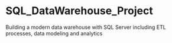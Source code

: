 # SQL_DataWarehouse_Project
Building a modern data warehouse with SQL Server including ETL processes, data modeling and analytics
